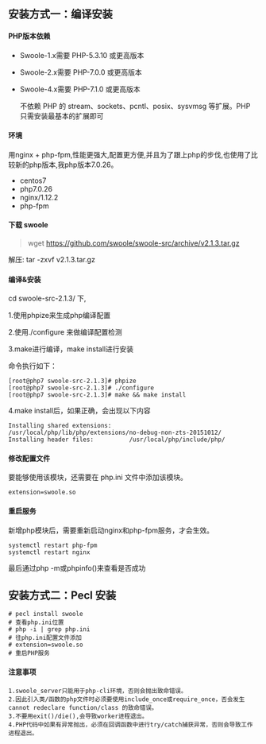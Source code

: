 ## 安装方式一：编译安装

#### PHP版本依赖

- Swoole-1.x需要 PHP-5.3.10 或更高版本

- Swoole-2.x需要 PHP-7.0.0 或更高版本

- Swoole-4.x需要 PHP-7.1.0 或更高版本

  不依赖 PHP 的 stream、sockets、pcntl、posix、sysvmsg 等扩展。PHP 只需安装最基本的扩展即可

#### 环境

用nginx + php-fpm,性能更强大,配置更方便,并且为了跟上php的步伐,也使用了比较新的php版本,我php版本7.0.26。

- centos7
- php7.0.26
- nginx/1.12.2
- php-fpm

#### 下载 swoole

> wget https://github.com/swoole/swoole-src/archive/v2.1.3.tar.gz

解压: tar -zxvf v2.1.3.tar.gz


#### 编译&安装

cd swoole-src-2.1.3/ 下,

1.使用phpize来生成php编译配置

2.使用./configure 来做编译配置检测

3.make进行编译，make install进行安装

命令执行如下：

```
[root@php7 swoole-src-2.1.3]# phpize
[root@php7 swoole-src-2.1.3]# ./configure
[root@php7 swoole-src-2.1.3]# make && make install
```

4.make install后，如果正确，会出现以下内容

```
Installing shared extensions:     /usr/local/php/lib/php/extensions/no-debug-non-zts-20151012/
Installing header files:          /usr/local/php/include/php/
```

#### 修改配置文件
要能够使用该模块，还需要在 php.ini 文件中添加该模块。

```
extension=swoole.so
```

#### 重启服务

新增php模块后，需要重新启动nginx和php-fpm服务，才会生效。

```
systemctl restart php-fpm
systemctl restart nginx
```

最后通过php -m或phpinfo()来查看是否成功



## 安装方式二：Pecl 安装

```
# pecl install swoole
# 查看php.ini位置
# php -i | grep php.ini
# 往php.ini配置文件添加
# extension=swoole.so
# 重启PHP服务
```



#### 注意事项

```
1.swoole_server只能用于php-cli环境，否则会抛出致命错误。
2.因此引入类/函数的php文件时必须要使用include_once或require_once，否会发生cannot redeclare function/class 的致命错误。
3.不要用exit()/die(),会导致worker进程退出。
4.PHP代码中如果有异常抛出，必须在回调函数中进行try/catch捕获异常，否则会导致工作进程退出。
```